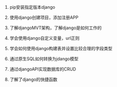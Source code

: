 1. pip安装指定版本django

2. 使用django创建项目，添加注册APP
3. 了解djangoMVT架构，了解django是如何工作的
4. 学会使用django自定义变量，url正则
5. 学会如何使用django构建表并设置比较合理的字段类型
6. 通过原生SQL如何转换为jdango模型
7. 通过djangoAPI实现数据库的CRUD
8. 了解了django的快捷函数